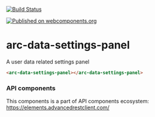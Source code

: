 [![Build Status](https://travis-ci.org/advanced-rest-client/api-url-data-model.svg?branch=stage)](https://travis-ci.org/advanced-rest-client/arc-data-settings-panel)

[![Published on webcomponents.org](https://img.shields.io/badge/webcomponents.org-published-blue.svg)](https://www.webcomponents.org/element/advanced-rest-client/arc-data-settings-panel)

# arc-data-settings-panel

A user data related settings panel

<!---
```
<custom-element-demo>
  <template>
    <link rel="import" href="arc-data-settings-panel.html">
    <next-code-block></next-code-block>
  </template>
</custom-element-demo>
```
-->

```html
<arc-data-settings-panel></arc-data-settings-panel>
```

### API components

This components is a part of API components ecosystem: https://elements.advancedrestclient.com/
